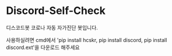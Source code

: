 # Discord-Self-Check
디스코드봇 코로나 자동 자가진단 봇입니다.

사용하실려면 cmd에서 'pip install hcskr,
                     pip install discord,
                     pip install discord.ext'을 다운로드 해주세요

